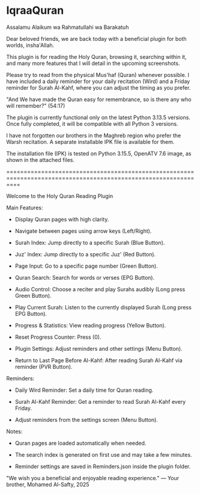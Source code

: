 # IqraaQuran
Assalamu Alaikum wa Rahmatullahi wa Barakatuh

Dear beloved friends, we are back today with a beneficial plugin for both worlds, insha'Allah.

This plugin is for reading the Holy Quran, browsing it, searching within it, and many more features that I will detail in the upcoming screenshots.

Please try to read from the physical Mus'haf (Quran) whenever possible. I have included a daily reminder for your daily recitation (Wird) and a Friday reminder for Surah Al-Kahf, where you can adjust the timing as you prefer.

"And We have made the Quran easy for remembrance, so is there any who will remember?" (54:17)

The plugin is currently functional only on the latest Python 3.13.5 versions. Once fully completed, it will be compatible with all Python 3 versions.

I have not forgotten our brothers in the Maghreb region who prefer the Warsh recitation. A separate installable IPK file is available for them.

The installation file (IPK) is tested on Python 3.15.5, OpenATV 7.6 image, as shown in the attached files.

================================================================================================================

Welcome to the Holy Quran Reading Plugin

Main Features:

  - Display Quran pages with high clarity.

  - Navigate between pages using arrow keys (Left/Right).

  - Surah Index: Jump directly to a specific Surah (Blue Button).

  - Juz' Index: Jump directly to a specific Juz' (Red Button).

  - Page Input: Go to a specific page number (Green Button).

  - Quran Search: Search for words or verses (EPG Button).

  - Audio Control: Choose a reciter and play Surahs audibly (Long press Green Button).

  - Play Current Surah: Listen to the currently displayed Surah (Long press EPG Button).

  - Progress & Statistics: View reading progress (Yellow Button).

  - Reset Progress Counter: Press (0).

  - Plugin Settings: Adjust reminders and other settings (Menu Button).

  - Return to Last Page Before Al-Kahf: After reading Surah Al-Kahf via reminder (PVR Button).

Reminders:

  - Daily Wird Reminder: Set a daily time for Quran reading.

  - Surah Al-Kahf Reminder: Get a reminder to read Surah Al-Kahf every Friday.

  - Adjust reminders from the settings screen (Menu Button).

Notes:

   - Quran pages are loaded automatically when needed.

   - The search index is generated on first use and may take a few minutes.

   - Reminder settings are saved in Reminders.json inside the plugin folder.

"We wish you a beneficial and enjoyable reading experience."
— Your brother, Mohamed Al-Safty, 2025
